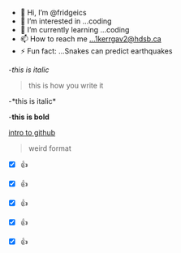 - 👋 Hi, I’m @fridgeics
- 👀 I’m interested in ...coding
- 🌱 I’m currently learning ...coding
- 📫 How to reach me ...1kerrgav2@hdsb.ca
- ⚡ Fun fact: ...Snakes can predict earthquakes
  
-*this is italic*

>this is how you write it

-\*this is italic\*

-__this is bold__

[intro to github](https://github.com/HDSB-GWS-Brooks-202324-ICS4-03/intro-to-github-fridgeics)

>weird format

- [x] :+1:

- [x] :+1:

- [x] :+1:

- [x] :+1:

- [x] :+1:
<!---
fridgeics/fridgeics is a ✨ special ✨ repository because its `README.md` (this file) appears on your GitHub profile.
You can click the Preview link to take a look at your changes.
--->

